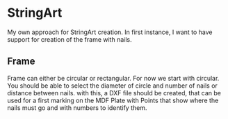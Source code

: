 # StringArt
My own approach for StringArt creation. In first instance, I want to have support for creation of the frame with nails.

## Frame
Frame can either be circular or rectangular. For now we start with circular. You should be able to select the diameter of circle and number of nails or distance between nails. with this, a DXF file should be created, that can be used for a first marking on the MDF Plate with Points that show where the nails must go and with numbers to identify them. 

